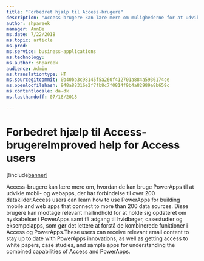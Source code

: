 ```yaml
---
title: "Forbedret hjælp til Access-brugere"
description: "Access-brugere kan lære mere om mulighederne for at udvikle apps med PowerApps"
author: shpareek
manager: AnnBe
ms.date: 7/22/2018
ms.topic: article
ms.prod: 
ms.service: business-applications
ms.technology: 
ms.author: shpareek
audience: Admin
ms.translationtype: HT
ms.sourcegitcommit: 0b40bb3c98145f5a260f412701a884a5936174ce
ms.openlocfilehash: 948a88316e2f7fb8c7f0814f9b4a82989a8b659c
ms.contentlocale: da-dk
ms.lasthandoff: 07/18/2018

---
```

# <a name="improved-help-for-access-users"></a><span data-ttu-id="c8599-103">Forbedret hjælp til Access-brugere</span><span class="sxs-lookup"><span data-stu-id="c8599-103">Improved help for Access users</span></span>


[!include[banner](../../includes/banner.md)]

<span data-ttu-id="c8599-104">Access-brugere kan lære mere om, hvordan de kan bruge PowerApps til at udvikle mobil- og webapps, der har forbindelse til over 200 datakilder.</span><span class="sxs-lookup"><span data-stu-id="c8599-104">Access users can learn how to use PowerApps for building mobile and web apps that connect to more than 200 data sources.</span></span> <span data-ttu-id="c8599-105">Disse brugere kan modtage relevant mailindhold for at holde sig opdateret om nyskabelser i PowerApps samt få adgang til hvidbøger, casestudier og eksempelapps, som gør det lettere at forstå de kombinerede funktioner i Access og PowerApps.</span><span class="sxs-lookup"><span data-stu-id="c8599-105">These users can receive relevant email content to stay up to date with PowerApps innovations, as well as getting access to white papers, case studies, and sample apps for understanding the combined capabilities of Access and PowerApps.</span></span>

